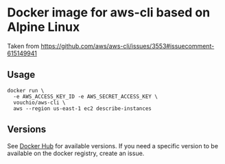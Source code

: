# Docker image for aws-cli based on Alpine Linux

Taken from https://github.com/aws/aws-cli/issues/3553#issuecomment-615149941

## Usage

```shell
docker run \
  -e AWS_ACCESS_KEY_ID -e AWS_SECRET_ACCESS_KEY \ 
  vouchio/aws-cli \
  aws --region us-east-1 ec2 describe-instances 
```

## Versions

See [Docker Hub](https://hub.docker.com/repository/docker/vouchio/aws-cli) for available versions.
If you need a specific version to be available on the docker registry, create an issue.
